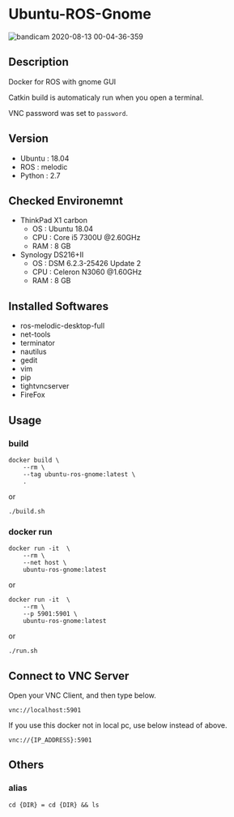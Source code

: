 # Ubuntu-ROS-Gnome

![bandicam 2020-08-13 00-04-36-359](https://user-images.githubusercontent.com/45775392/90031889-b8e16200-dcf8-11ea-8ef1-66bac61906b2.jpg)

## Description

Docker for ROS with gnome GUI

Catkin build is automaticaly run when you open a terminal.

VNC password was set to `password`.

## Version

- Ubuntu : 18.04
- ROS : melodic
- Python : 2.7

## Checked Environemnt
- ThinkPad X1 carbon
    - OS : Ubuntu 18.04
    - CPU : Core i5 7300U @2.60GHz
    - RAM : 8 GB
- Synology DS216+II
    - OS : DSM 6.2.3-25426 Update 2
    - CPU : Celeron N3060 @1.60GHz
    - RAM : 8 GB

## Installed Softwares

- ros-melodic-desktop-full
- net-tools
- terminator
- nautilus
- gedit
- vim
- pip
- tightvncserver
- FireFox


## Usage

### build

```
docker build \
    --rm \
    --tag ubuntu-ros-gnome:latest \
    .
```

or

```
./build.sh
```



### docker run

```
docker run -it  \
    --rm \
    --net host \
    ubuntu-ros-gnome:latest
```

or

```
docker run -it  \
    --rm \
    --p 5901:5901 \
    ubuntu-ros-gnome:latest
```

or

```
./run.sh
```



## Connect to VNC Server

Open your VNC Client, and then type below.

```
vnc://localhost:5901
```



If you use this docker not in local pc, use below instead of above.

```
vnc://{IP_ADDRESS}:5901
```





## Others

### alias

```
cd {DIR} = cd {DIR} && ls 
```




